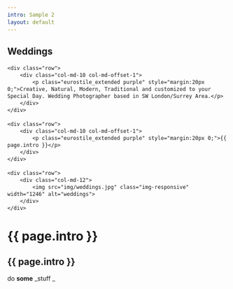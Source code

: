 ```yaml
---
intro: Sample 2
layout: default
---
```


<div class="container">
	<div class="row">
		<div class="col-md-12">
			<h2 class="eurostile_extended purple">Weddings</h2>
		</div>
	</div>

	<div class="row">
		<div class="col-md-10 col-md-offset-1">
			<p class="eurostile_extended purple" style="margin:20px 0;">Creative, Natural, Modern, Traditional and customized to your Special Day. Wedding Photographer based in SW London/Surrey Area.</p>
		</div>
	</div>

	<div class="row">
		<div class="col-md-10 col-md-offset-1">
			<p class="eurostile_extended purple" style="margin:20px 0;">{{ page.intro }}</p>
		</div>
	</div>

	<div class="row">
		<div class="col-md-12">
			<img src="img/weddings.jpg" class="img-responsive" width="1246" alt="weddings">
		</div>
	</div>
</div>




# {{ page.intro }}


<h2>{{ page.intro }}</h2>

do **some** _stuff _
